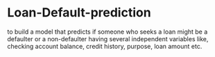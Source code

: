 # Loan-Default-prediction
to build a model that predicts if someone who seeks a loan might be a defaulter or a non-defaulter having several independent variables like, checking account balance, credit history, purpose, loan amount etc.
